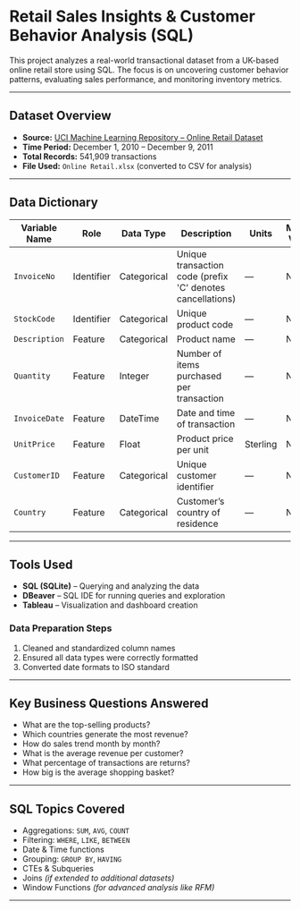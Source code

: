 # Retail Sales Insights & Customer Behavior Analysis (SQL)

This project analyzes a real-world transactional dataset from a UK-based online retail store using SQL. The focus is on uncovering customer behavior patterns, evaluating sales performance, and monitoring inventory metrics.

---

## Dataset Overview

- **Source:** [UCI Machine Learning Repository – Online Retail Dataset](https://archive.ics.uci.edu/ml/datasets/Online+Retail)  
- **Time Period:** December 1, 2010 – December 9, 2011  
- **Total Records:** 541,909 transactions  
- **File Used:** `Online Retail.xlsx` (converted to CSV for analysis)

---

## Data Dictionary

| Variable Name | Role       | Data Type   | Description                                                                 | Units     | Missing Values |
|---------------|------------|-------------|------------------------------------------------------------------------------|-----------|----------------|
| `InvoiceNo`   | Identifier | Categorical | Unique transaction code (prefix 'C' denotes cancellations)                   | —         | None           |
| `StockCode`   | Identifier | Categorical | Unique product code                                                         | —         | None           |
| `Description` | Feature    | Categorical | Product name                                                                 | —         | None           |
| `Quantity`    | Feature    | Integer     | Number of items purchased per transaction                                   | —         | None           |
| `InvoiceDate` | Feature    | DateTime    | Date and time of transaction                                                | —         | None           |
| `UnitPrice`   | Feature    | Float       | Product price per unit                                                      | Sterling  | None           |
| `CustomerID`  | Feature    | Categorical | Unique customer identifier                                                  | —         | None           |
| `Country`     | Feature    | Categorical | Customer’s country of residence                                             | —         | None           |

---

## Tools Used

- **SQL (SQLite)** – Querying and analyzing the data
- **DBeaver** – SQL IDE for running queries and exploration
- **Tableau** – Visualization and dashboard creation

### Data Preparation Steps
1. Cleaned and standardized column names
2. Ensured all data types were correctly formatted
3. Converted date formats to ISO standard

---

## Key Business Questions Answered

- What are the top-selling products?
- Which countries generate the most revenue?
- How do sales trend month by month?
- What is the average revenue per customer?
- What percentage of transactions are returns?
- How big is the average shopping basket?

---

## SQL Topics Covered

- Aggregations: `SUM`, `AVG`, `COUNT`
- Filtering: `WHERE`, `LIKE`, `BETWEEN`
- Date & Time functions
- Grouping: `GROUP BY`, `HAVING`
- CTEs & Subqueries
- Joins *(if extended to additional datasets)*
- Window Functions *(for advanced analysis like RFM)*

---
